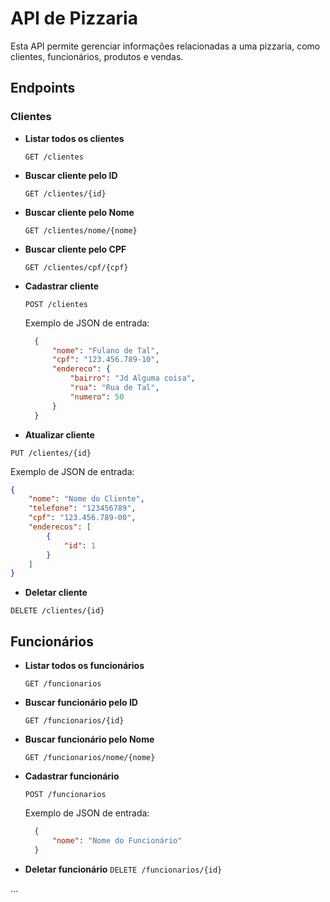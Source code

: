 # API de Pizzaria

Esta API permite gerenciar informações relacionadas a uma pizzaria, como clientes, funcionários, produtos e vendas.

## Endpoints

### Clientes

- **Listar todos os clientes**

  `GET /clientes`

- **Buscar cliente pelo ID**

  `GET /clientes/{id}`

- **Buscar cliente pelo Nome**

  `GET /clientes/nome/{nome}`

- **Buscar cliente pelo CPF**

  `GET /clientes/cpf/{cpf}`

- **Cadastrar cliente**

  `POST /clientes`

  Exemplo de JSON de entrada:
  ```json
    {
        "nome": "Fulano de Tal",
        "cpf": "123.456.789-10",
        "endereco": {
            "bairro": "Jd Alguma coisa",
            "rua": "Rua de Tal",
            "numero": 50
        }
    }
  ```
- **Atualizar cliente**

`PUT /clientes/{id}`

Exemplo de JSON de entrada:
```json
{
    "nome": "Nome do Cliente",
    "telefone": "123456789",
    "cpf": "123.456.789-00",
    "enderecos": [
        {
            "id": 1
        }
    ]
}
```
- **Deletar cliente**

`DELETE /clientes/{id}`

## Funcionários

- **Listar todos os funcionários**

  `GET /funcionarios`

- **Buscar funcionário pelo ID**

  `GET /funcionarios/{id}`

- **Buscar funcionário pelo Nome**

  `GET /funcionarios/nome/{nome}`

- **Cadastrar funcionário**

  `POST /funcionarios`

  Exemplo de JSON de entrada:
  ```json
    {
        "nome": "Nome do Funcionário"
    }
  ```
- **Deletar funcionário**
`DELETE /funcionarios/{id}`

...
